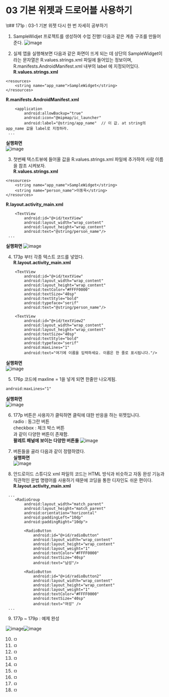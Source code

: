 # 03 기본 위젯과 드로어블 사용하기
 
\t## 171p : 03-1 기본 위젯 다시 한 번 자세히 공부하기

1. SampleWidjet 프로젝트를 생성하여 수업 진행! 다음과 같은 계층 구조를 만들어 준다.
![image](https://user-images.githubusercontent.com/84966961/121638774-7f1eea80-cac6-11eb-816c-ffe1cc164c0c.png)
   
2. 실제 앱을 실행해보면 다음과 같은 화면이 뜨게 되는 데 상단의 SampleWidget이라는 문자열은 R.values.strings.xml 파일에 들어있는 정보이며, R.manifests.AndroidManifest.xml 내부의 label 에 지정되어있다.    
**R.values.strings.xml**
```
<resources>
    <string name="app_name">SampleWidget</string>
</resources>
```
**R.manifests.AndroidManifest.xml**
```
    <application
        android:allowBackup="true"
        android:icon="@mipmap/ic_launcher"
        android:label="@string/app_name"  // 이 값. at string의 app_name 값을 label로 지정하라.
 ...
```   
 **실행화면**    
 ![image](https://user-images.githubusercontent.com/84966961/121640233-a1b20300-cac8-11eb-87f1-6b47fbd73337.png)
    
3. 첫번째 텍스트뷰에 들어올 값을 R.values.strings.xml 파일에 추가하여 사람 이름을 참조 시켜보자.   
**R.values.strings.xml**
```
<resources>
    <string name="app_name">SampleWidget</string>
    <string name="person_name">이동욱</string>
</resources>
```
**R.layout.activity_main.xml**
```
    <TextView
        android:id="@+id/textView"
        android:layout_width="wrap_content"
        android:layout_height="wrap_content"
        android:text="@string/person_name"/>
 ...
``` 
 **실행화면**
![image](https://user-images.githubusercontent.com/84966961/121640345-bf7f6800-cac8-11eb-90ef-46ef01144530.png)
   
4. 173p 부터 각종 텍스트 코드를 넣었다.   
**R.layout.activity_main.xml**    
```
    <TextView
        android:id="@+id/textView"
        android:layout_width="wrap_content"
        android:layout_height="wrap_content"
        android:textColor="#FFFF0000"
        android:textSize="40sp"
        android:textStyle="bold"
        android:typeface="serif"
        android:text="@string/person_name"/>

    <TextView
        android:id="@+id/textView2"
        android:layout_width="wrap_content"
        android:layout_height="wrap_content"
        android:textSize="40sp"
        android:textStyle="bold"
        android:typeface="serif"
        android:maxLines="1"
        android:text="여기에 이름을 입력하세요. 이름은 한 줄로 표시됩니다."/>
  ```
 **실행화면**    
![image](https://user-images.githubusercontent.com/84966961/121640502-f8b7d800-cac8-11eb-8b85-9f689035dc8c.png)
   
5. 176p 코드에 maxline = 1을 넣게 되면 한줄만 나오게됨.
```
android:maxLines="1"
```   
**실행화면**    
![image](https://user-images.githubusercontent.com/84966961/121640719-3b79b000-cac9-11eb-9b22-3bd576b166b1.png)
   
6. 177p 버튼은 사용자가 클릭하면 클릭에 대한 반응을 하는 위젯입니다.    
  radio : 동그란 버튼   
  checkbox : 체크 박스 버튼   
  과 같이 다양한 버튼이 존재함.   
 **팔레트 패널에 보이는 다양한 버튼들**
![image](https://user-images.githubusercontent.com/84966961/121640858-6d8b1200-cac9-11eb-8eb3-c92bba729774.png)

7. 버튼들을 골라 다음과 같이 정렬하였다.    
**실행화면**    
 ![image](https://user-images.githubusercontent.com/84966961/121641231-e1c5b580-cac9-11eb-800d-46f238dbcb79.png)
   
8. 안드로이드 스튜디오 xml 파일의 코드는 HTML 방식과 비슷하고 자동 완성 기능과 직관적인 문법 명령어를 사용하기 때문에 코딩을 통한 디자인도 쉬운 편이다.    
**R.layout.activity_main.xml**
```
 ...
    <RadioGroup
        android:layout_width="match_parent"
        android:layout_height="match_parent"
        android:orientation="horizontal"
        android:paddingLeft="10dp"
        android:paddingRight="10dp">

        <RadioButton
            android:id="@+id/radioButton"
            android:layout_width="wrap_content"
            android:layout_height="wrap_content"
            android:layout_weight="1"
            android:textColor="#FFFF0000"
            android:textSize="40sp"
            android:text="남성"/>

        <RadioButton
            android:id="@+id/radioButton2"
            android:layout_width="wrap_content"
            android:layout_height="wrap_content"
            android:layout_weight="1"
            android:textColor="#FFFF0000"
            android:textSize="40sp"
            android:text="여성" />
 ...
```
9. 177p ~ 179p : 예제 완성
    
![image](https://user-images.githubusercontent.com/84966961/121643100-6580a180-cacc-11eb-9596-c29f4fdf9fd5.png)![image](https://user-images.githubusercontent.com/84966961/121643502-d922ae80-cacc-11eb-8671-bedd755d3fd8.png)

   


10. ㅁ
11. ㅁ
12. ㅁ
13. ㅁ
14. ㅁ
15. ㅁ
16. ㅁ
17. ㅁ
18. ㅁ































